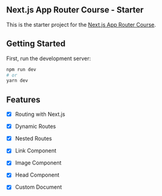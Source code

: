 ## Next.js App Router Course - Starter

This is the starter project for the [Next.js App Router Course](https://nextjs-app-router-course.vercel.app/).

## Getting Started

First, run the development server:

```bash
npm run dev
# or
yarn dev
```

## Features

- [x] Routing with Next.js
- [x] Dynamic Routes
- [x] Nested Routes
- [x] Link Component
- [x] Image Component
- [x] Head Component
- [x] Custom Document

